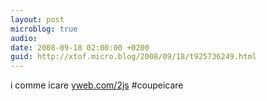 ```yaml
---
layout: post
microblog: true
audio: 
date: 2008-09-18 02:00:00 +0200
guid: http://xtof.micro.blog/2008/09/18/t925736249.html
---
```

i comme icare [yweb.com/2js](http://yweb.com/2js) #coupeicare
